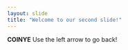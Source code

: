 ```yaml
---
layout: slide
title: "Welcome to our second slide!"
---
```

**COINYE**
Use the left arrow to go back!

